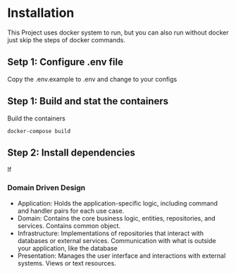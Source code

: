 # Installation

This Project uses docker system to run, but you can also run without docker just skip the steps of docker commands.

## Setp 1: Configure .env file

Copy the .env.example to .env and change to your configs 

## Step 1: Build and stat the containers

Build the containers

```
docker-compose build
```
## Step 2: Install dependencies

If

### Domain Driven Design

- Application: Holds the application-specific logic, including command and handler pairs for each use case.
- Domain: Contains the core business logic, entities, repositories, and services. Contains common object.
- Infrastructure: Implementations of repositories that interact with databases or external services. Communication with what is outside your application, like the database
- Presentation: Manages the user interface and interactions with external systems. Views or text resources.

